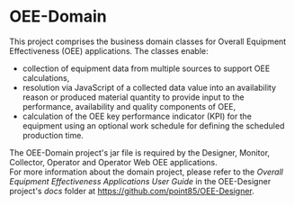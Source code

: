 # OEE-Domain
This project comprises the business domain classes for Overall Equipment Effectiveness (OEE) applications.  The classes enable:
* collection of equipment data from multiple sources to support OEE calculations, 
* resolution via JavaScript of a collected data value into an availability reason or produced material quantity to provide input to the performance, availability and quality components of OEE,
* calculation of the OEE key performance indicator (KPI) for the equipment using an optional  work schedule for defining the scheduled production time.

The OEE-Domain project's jar file is required by the Designer, Monitor, Collector, Operator and Operator Web OEE applications.  
For more information about the domain project, please refer to the *Overall Equipment Effectiveness Applications User Guide* in the OEE-Designer project's *docs* folder at https://github.com/point85/OEE-Designer.
